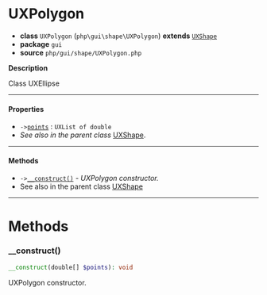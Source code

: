 # UXPolygon

- **class** `UXPolygon` (`php\gui\shape\UXPolygon`) **extends** [`UXShape`](https://github.com/jphp-group/jphp-gui-ext/blob/master/jphp-gui-ext/api-docs/classes/php/gui/shape/UXShape.md)
- **package** `gui`
- **source** `php/gui/shape/UXPolygon.php`

**Description**

Class UXEllipse

---

#### Properties

- `->`[`points`](#prop-points) : `UXList of double`
- *See also in the parent class* [UXShape](https://github.com/jphp-group/jphp-gui-ext/blob/master/jphp-gui-ext/api-docs/classes/php/gui/shape/UXShape.md).

---

#### Methods

- `->`[`__construct()`](#method-__construct) - _UXPolygon constructor._
- See also in the parent class [UXShape](https://github.com/jphp-group/jphp-gui-ext/blob/master/jphp-gui-ext/api-docs/classes/php/gui/shape/UXShape.md)

---
# Methods

<a name="method-__construct"></a>

### __construct()
```php
__construct(double[] $points): void
```
UXPolygon constructor.